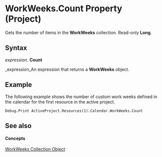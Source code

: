 
# WorkWeeks.Count Property (Project)

Gets the number of items in the  **WorkWeeks** collection. Read-only **Long**.


## Syntax

 _expression_. **Count**

 _expression_An expression that returns a  **WorkWeeks** object.


## Example

The following example shows the number of custom work weeks defined in the calendar for the first resource in the active project.


```
Debug.Print ActiveProject.Resources(1).Calendar.WorkWeeks.Count
```


## See also


#### Concepts


 [WorkWeeks Collection Object](0f8ba50a-b87a-1b0b-5012-f6a303849a12.md)
